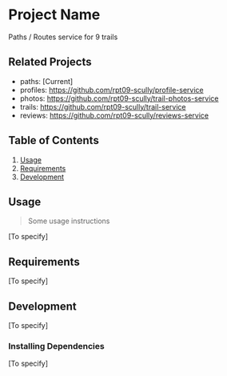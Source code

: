 # Project Name

Paths / Routes service for 9 trails

## Related Projects

  - paths: [Current]
  - profiles: https://github.com/rpt09-scully/profile-service
  - photos: https://github.com/rpt09-scully/trail-photos-service
  - trails: https://github.com/rpt09-scully/trail-service
  - reviews: https://github.com/rpt09-scully/reviews-service

## Table of Contents

1. [Usage](#Usage)
1. [Requirements](#requirements)
1. [Development](#development)

## Usage

> Some usage instructions

[To specify]

## Requirements

[To specify]

## Development

[To specify]

### Installing Dependencies

[To specify]

